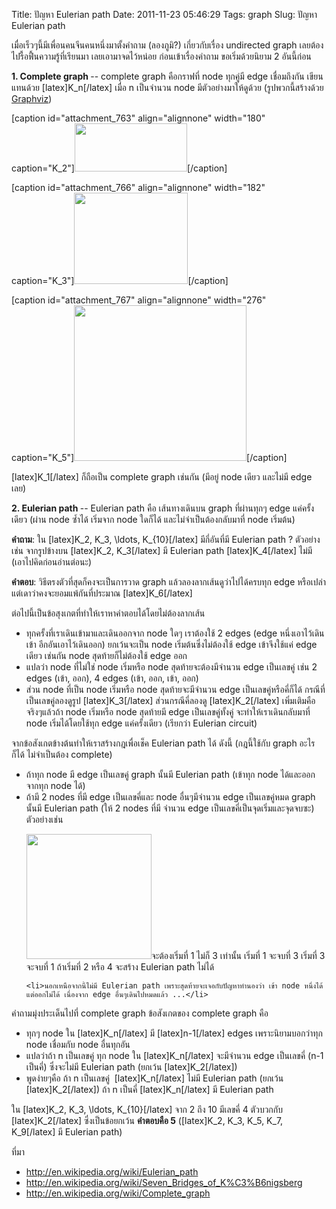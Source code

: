 Title: ปัญหา Eulerian path 
Date: 2011-11-23 05:46:29
Tags: graph 
Slug: ปัญหา Eulerian path 


เมื่อเร็วๆนี้มีเพื่อนคนจีนคนหนึ่งมาตั้งคำถาม (ลองภูมิ?) เกี่ยวกับเรื่อง undirected graph เลยต้องไปรื้อฟื้นความรู้ที่เรียนมา เลยเอามาจดไว้หน่อย ก่อนเข้าเรื่องคำถาม ขอเริ่มด้วยนิยาม 2 อันนี้ก่อน

<strong>1. Complete graph </strong>-- complete graph คือกราฟที่ node ทุกคู่มี edge เชื่อมถึงกัน เขียนแทนด้วย [latex]K_n[/latex] เมื่อ n เป็นจำนวน node มีตัวอย่างมาให้ดูด้วย (รูปพวกนี้สร้างด้วย <a href="http://www.graphviz.org/">Graphviz</a>)

[caption id="attachment_763" align="alignnone" width="180" caption="K_2"]<img class="size-full wp-image-763" title="k2" src="http://wittawat.com/blog/wp-content/uploads/2011/11/k2.png" alt="" width="180" height="77" />[/caption]

[caption id="attachment_766" align="alignnone" width="182" caption="K_3"]<img class="size-full wp-image-766" title="k3" src="http://wittawat.com/blog/wp-content/uploads/2011/11/k3.png" alt="" width="182" height="146" />[/caption]

[caption id="attachment_767" align="alignnone" width="276" caption="K_5"]<img class="size-full wp-image-767" title="k5" src="http://wittawat.com/blog/wp-content/uploads/2011/11/k5.png" alt="" width="276" height="249" />[/caption]

[latex]K_1[/latex] ก็ถือเป็น complete graph เช่นกัน (มีอยู่ node เดียว และไม่มี edge เลย)

<strong>2. Eulerian path </strong>-- Eulerian path คือ เส้นทางเดินบน graph ที่ผ่านทุกๆ edge แค่ครั้งเดียว (ผ่าน node ซ้ำได้ เริ่มจาก node ใดก็ได้ และไม่จำเป็นต้องกลับมาที่ node เริ่มต้น)

<strong>คำถาม</strong>: ใน [latex]K_2, K_3, \ldots, K_{10}[/latex] มีกี่อันที่มี Eulerian path ? ตัวอย่างเช่น จากรูปข้างบน [latex]K_2, K_3[/latex] มี Eulerian path [latex]K_4[/latex] ไม่มี (เอาไปคิดก่อนอ่านต่อนะ)

<strong>คำตอบ</strong>: วิธีตรงตัวที่สุดก็คงจะเป็นการวาด graph แล้วลองลากเส้นดูว่าไปได้ครบทุก edge หรือเปล่า แต่เดาว่าคงจะยอมแพ้กันที่ประมาณ [latex]K_6[/latex]

ต่อไปนี้เป็นข้อสุงเกตที่ทำให้เราหาคำตอบได้โดยไม่ต้องลากเส้น
<ul>
	<li>ทุกครั้งที่เราเดินเข้ามาและเดินออกจาก node ใดๆ เราต้องใช้ 2 edges (edge หนึ่งเอาไว้เดินเข้า อีกอันเอาไว้เดินออก) ยกเว้นจะเป็น node เริ่มต้นซึ่งไม่ต้องใช้ edge เข้าจึงใช้แค่ edge เดียว เช่นกัน node สุดท้ายก็ไม่ต้องใช้ edge ออก</li>
	<li>แปลว่า node ที่ไม่ใช่ node เริ่มหรือ node สุดท้ายจะต้องมีจำนวน edge เป็นเลขคู่ เช่น 2 edges (เข้า, ออก), 4 edges (เข้า, ออก, เข้า, ออก)</li>
	<li>ส่วน node ที่เป็น node เริ่มหรือ node สุดท้ายจะมีจำนวน edge เป็นเลขคู่หรือคี่ก็ได้ กรณีที่เป็นเลขคู่ลองดูรูป [latex]K_3[/latex] ส่วนกรณีคี่ลองดู [latex]K_2[/latex]
เพิ่มเติมคือจริงๆแล้วถ้า node เริ่มหรือ node สุดท้ายมี edge เป็นเลขคู่ทั้งคู่ จะทำให้เราเดินกลับมาที่ node เริ่มได้โดยใช้ทุก edge แค่ครั้งเดียว (เรียกว่า Eulerian circuit)</li>
</ul>
จากข้อสังเกตข้างต้นทำให้เราสร้างกฎเพื่อเช็ค Eulerian path ได้ ดังนี้ (กฎนี้ใช้กับ graph อะไรก็ได้ ไม่จำเป็นต้อง complete)
<ul>
	<li>ถ้าทุก node มี edge เป็นเลขคู่ graph นั้นมี Eulerian path (เข้าทุก node ได้และออกจากทุก node ได้)</li>
	<li>ถ้ามี 2 nodes ที่มี edge เป็นเลขคี่และ node อื่นๆมีจำนวน edge เป็นเลขคู่หมด graph นั้นมี Eulerian path (ให้ 2 nodes ที่มี จำนวน edge เป็นเลขคี่เป็นจุดเริ่มและจุดจบซะ) ตัวอย่างเช่น</li>
<p style="text-align: left;"><img class="size-full wp-image-773 aligncenter" title="k4_1" src="http://wittawat.com/blog/wp-content/uploads/2011/11/k4_1.png" alt="" width="200" height="200" />จะต้องเริ่มที่ 1 ไม่ก็ 3 เท่านั้น เริ่มที่ 1 จะจบที่ 3 เริ่มที่ 3 จะจบที่ 1 ถ้าเริ่มที่ 2 หรือ 4 จะสร้าง Eulerian path ไม่ได้</p>

	<li>นอกเหนือจากนี้ไม่มี Eulerian path เพราะสุดท้ายจะเจอกับปัญหาทำนองว่า เข้า node หนึ่งได้แต่ออกไม่ได้ เนื่องจาก edge อื่นๆเดินไปหมดแล้ว ...</li>
</ul>
คำถามมุ่งประเด็นไปที่ complete graph ข้อสังเกตของ complete graph คือ
<ul>
	<li>ทุกๆ node ใน [latex]K_n[/latex] มี [latex]n-1[/latex] edges เพราะนิยามบอกว่าทุก node เชื่อมกับ node อื่นทุกอัน</li>
	<li>แปลว่าถ้า n เป็นเลขคู่ ทุก node ใน [latex]K_n[/latex] จะมีจำนวน edge เป็นเลขคี่ (n-1 เป็นคี่) ซึ่งจะไม่มี Eulerian path (ยกเว้น [latex]K_2[/latex])</li>
	<li>พูดง่ายๆคือ ถ้า n เป็นเลขคู่  [latex]K_n[/latex] ไม่มี Eulerian path (ยกเว้น [latex]K_2[/latex]) ถ้า n เป็นคี่ [latex]K_n[/latex] มี Eulerian path</li>
</ul>
ใน [latex]K_2, K_3, \ldots, K_{10}[/latex] จาก 2 ถึง 10 มีเลขคี่ 4 ตัวบวกกับ [latex]K_2[/latex] ซึ่งเป็นข้อยกเว้น <strong>คำตอบคือ 5</strong> ([latex]K_2, K_3, K_5, K_7, K_9[/latex] มี Eulerian path)

ที่มา
<ul>
	<li><a href="http://en.wikipedia.org/wiki/Eulerian_path">http://en.wikipedia.org/wiki/Eulerian_path</a></li>
	<li><a href="http://en.wikipedia.org/wiki/Seven_Bridges_of_K%C3%B6nigsberg">http://en.wikipedia.org/wiki/Seven_Bridges_of_K%C3%B6nigsberg</a></li>
	<li><a href="http://en.wikipedia.org/wiki/Complete_graph">http://en.wikipedia.org/wiki/Complete_graph</a></li>
</ul>
